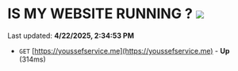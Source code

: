# IS MY WEBSITE RUNNING ? [![](https://img.shields.io/static/v1?label=Sponsor&message=%E2%9D%A4&logo=GitHub&color=%23fe8e86)](https://github.com/sponsors/Youssef-Lehmam)

Last updated: **4/22/2025, 2:34:53 PM**

- `GET` [https://youssefservice.me](https://youssefservice.me) - **Up** (314ms)

